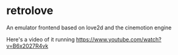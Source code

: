 retrolove
=========

An emulator frontend based on love2d and the cinemotion engine

Here's a video of it running
https://www.youtube.com/watch?v=B6x2027R4vk
